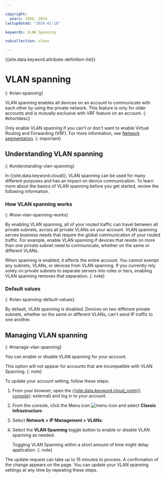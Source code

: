 ```yaml
---

copyright:
  years: 1994, 2024
lastupdated: "2024-01-18"

keywords: VLAN Spanning

subcollection: vlans

---
```


{{site.data.keyword.attribute-definition-list}}

# VLAN spanning
{: #vlan-spanning}

VLAN spanning enables all devices on an account to communicate with each other by using the private network. This feature is only for older accounts and is mutually exclusive with VRF feature on an account.
{: #shortdesc}

Only enable VLAN spanning if you can't or don't want to enable Virtual Routing and Forwarding (VRF). For more information, see [Network segmentation](/docs/containers?topic=containers-subnets#basics_segmentation).
{: important}

## Understanding VLAN spanning
{: #understanding-vlan-spanning}

In {{site.data.keyword.cloud}}, VLAN spanning can be used for many different purposes and has an impact on device communication. To learn more about the basics of VLAN spanning before you get started, review the following information.

### How VLAN spanning works
{: #how-vlan-spanning-works}

By enabling VLAN spanning, all of your routed traffic can travel between all private subnets, across all private VLANs on your account. VLAN spanning serves business needs that require the global communication of your routed traffic. For example, enable VLAN spanning if devices that reside on more than one private subnet need to communicate, whether on the same or different VLANs.

When spanning is enabled, it affects the entire account. You cannot exempt any subnets, VLANs, or devices from VLAN spanning. If you currently rely solely on private subnets to separate servers into roles or tiers, enabling VLAN spanning removes that separation.
{: note}

### Default values
{: #vlan-spanning-default-values}

By default, VLAN spanning is disabled. Devices on two different private subnets, whether on the same or different VLANs, can't send IP traffic to one another.

## Managing VLAN spanning
{: #manage-vlan-spanning}

You can enable or disable VLAN spanning for your account.

This option will not appear for accounts that are incompatible with VLAN Spanning.
{: note}

To update your account setting, follow these steps:

1. From your browser, open the [{{site.data.keyword.cloud_notm}} console](https://{DomainName}/){: external} and log in to your account.
1. From the console, click the Menu icon ![menu icon](../../icons/icon_hamburger.svg) and select **Classic Infrastructure**.
1. Select **Network > IP Management > VLANs**.
1. Select the **VLAN Spanning** toggle button to enable or disable VLAN spanning as needed.

   Toggling VLAN Spanning within a short amount of time might delay application.
   {: note}

The update request can take up to 15 minutes to process. A confirmation of the change appears on the page. You can update your VLAN spanning settings at any time by repeating these steps.
